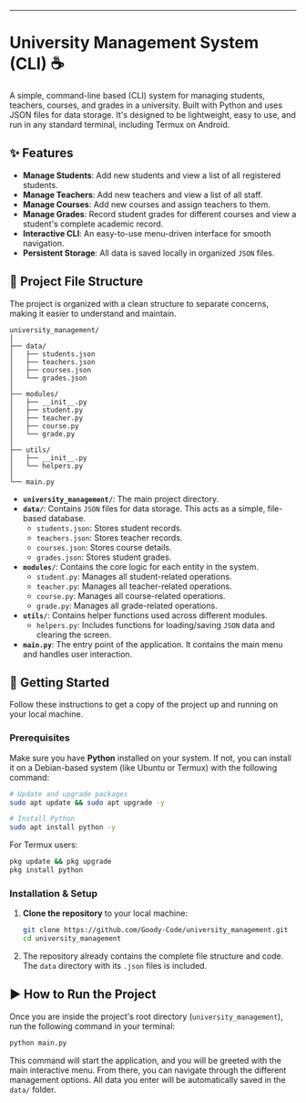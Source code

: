 ---

# University Management System (CLI) ☕

A simple, command-line based (CLI) system for managing students, teachers, courses, and grades in a university. Built with Python and uses JSON files for data storage. It's designed to be lightweight, easy to use, and run in any standard terminal, including Termux on Android.

## ✨ Features

*   **Manage Students**: Add new students and view a list of all registered students.
*   **Manage Teachers**: Add new teachers and view a list of all staff.
*   **Manage Courses**: Add new courses and assign teachers to them.
*   **Manage Grades**: Record student grades for different courses and view a student's complete academic record.
*   **Interactive CLI**: An easy-to-use menu-driven interface for smooth navigation.
*   **Persistent Storage**: All data is saved locally in organized `JSON` files.

## 📂 Project File Structure

The project is organized with a clean structure to separate concerns, making it easier to understand and maintain.

```
university_management/
│
├── data/
│   ├── students.json
│   ├── teachers.json
│   ├── courses.json
│   └── grades.json
│
├── modules/
│   ├── __init__.py
│   ├── student.py
│   ├── teacher.py
│   ├── course.py
│   └── grade.py
│
├── utils/
│   ├── __init__.py
│   └── helpers.py
│
└── main.py
```

*   **`university_management/`**: The main project directory.
*   **`data/`**: Contains `JSON` files for data storage. This acts as a simple, file-based database.
    *   `students.json`: Stores student records.
    *   `teachers.json`: Stores teacher records.
    *   `courses.json`: Stores course details.
    *   `grades.json`: Stores student grades.
*   **`modules/`**: Contains the core logic for each entity in the system.
    *   `student.py`: Manages all student-related operations.
    *   `teacher.py`: Manages all teacher-related operations.
    *   `course.py`: Manages all course-related operations.
    *   `grade.py`: Manages all grade-related operations.
*   **`utils/`**: Contains helper functions used across different modules.
    *   `helpers.py`: Includes functions for loading/saving `JSON` data and clearing the screen.
*   **`main.py`**: The entry point of the application. It contains the main menu and handles user interaction.

## 🚀 Getting Started

Follow these instructions to get a copy of the project up and running on your local machine.

### Prerequisites

Make sure you have **Python** installed on your system. If not, you can install it on a Debian-based system (like Ubuntu or Termux) with the following command:

```bash
# Update and upgrade packages
sudo apt update && sudo apt upgrade -y

# Install Python
sudo apt install python -y
```
For Termux users:
```bash
pkg update && pkg upgrade
pkg install python
```

### Installation & Setup

1.  **Clone the repository** to your local machine:
    ```bash
    git clone https://github.com/Goody-Code/university_management.git
    cd university_management


2.  The repository already contains the complete file structure and code. The `data` directory with its `.json` files is included.

## ▶️ How to Run the Project

Once you are inside the project's root directory (`university_management`), run the following command in your terminal:

```bash
python main.py
```

This command will start the application, and you will be greeted with the main interactive menu. From there, you can navigate through the different management options. All data you enter will be automatically saved in the `data/` folder.
